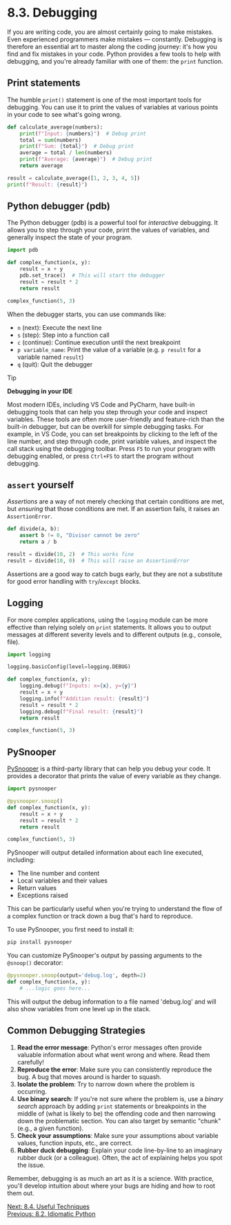 # 8.3. Debugging

If you are writing code, you are almost certainly going to make mistakes. Even experienced programmers make mistakes —
constantly. Debugging is therefore an essential art to master along the coding journey: it's how you find and fix
mistakes in your code. Python provides a few tools to help with debugging, and you're already familiar with one of them:
the `print` function.

## Print statements

The humble `print()` statement is one of the most important tools for debugging. You can use it to print the values of
variables at various points in your code to see what's going wrong.

```python
def calculate_average(numbers):
    print(f"Input: {numbers}")  # Debug print
    total = sum(numbers)
    print(f"Sum: {total}")  # Debug print
    average = total / len(numbers)
    print(f"Average: {average}")  # Debug print
    return average

result = calculate_average([1, 2, 3, 4, 5])
print(f"Result: {result}")
```

## Python debugger (pdb)

The Python debugger (pdb) is a powerful tool for _interactive_ debugging. It allows you to step through your code, print
the values of variables, and generally inspect the state of your program.

```python
import pdb

def complex_function(x, y):
    result = x + y
    pdb.set_trace()  # This will start the debugger
    result = result * 2
    return result

complex_function(5, 3)
```

When the debugger starts, you can use commands like:

- `n` (next): Execute the next line
- `s` (step): Step into a function call
- `c` (continue): Continue execution until the next breakpoint
- `p variable_name`: Print the value of a variable (e.g. `p result` for a variable named `result`)
- `q` (quit): Quit the debugger

> [!TIP]
>
> **Debugging in your IDE**
>
> Most modern IDEs, including VS Code and PyCharm, have built-in debugging tools that can help you step through your
> code and inspect variables. These tools are often more user-friendly and feature-rich than the built-in debugger, but
> can be overkill for simple debugging tasks. For example, in VS Code, you can set breakpoints by clicking to the left
> of the line number, and step through code, print variable values, and inspect the call stack using the debugging
> toolbar. Press `F5` to run your program with debugging enabled, or press `Ctrl+F5` to start the program without
> debugging.

## `assert` yourself

_Assertions_ are a way of not merely checking that certain conditions are met, but _ensuring_ that those conditions are
met. If an assertion fails, it raises an `AssertionError`.

```python
def divide(a, b):
    assert b != 0, "Divisor cannot be zero"
    return a / b

result = divide(10, 2)  # This works fine
result = divide(10, 0)  # This will raise an AssertionError
```

Assertions are a good way to catch bugs early, but they are not a substitute for good error handling
with `try`/`except` blocks.

## Logging

For more complex applications, using the `logging` module can be more effective than relying solely on `print`
statements. It allows you to output messages at different severity levels and to different outputs (e.g., console,
file).

```python
import logging

logging.basicConfig(level=logging.DEBUG)

def complex_function(x, y):
    logging.debug(f"Inputs: x={x}, y={y}")
    result = x + y
    logging.info(f"Addition result: {result}")
    result = result * 2
    logging.debug(f"Final result: {result}")
    return result

complex_function(5, 3)
```

## PySnooper

[PySnooper](https://github.com/cool-RR/PySnooper) is a third-party library that can help you debug your code. It
provides a decorator that prints the value of every variable as they change.

```python
import pysnooper

@pysnooper.snoop()
def complex_function(x, y):
    result = x + y
    result = result * 2
    return result

complex_function(5, 3)
```

PySnooper will output detailed information about each line executed, including:

- The line number and content
- Local variables and their values
- Return values
- Exceptions raised

This can be particularly useful when you're trying to understand the flow of a complex function or track down a bug
that's hard to reproduce.

To use PySnooper, you first need to install it:

```bash
pip install pysnooper
```

You can customize PySnooper's output by passing arguments to the `@snoop()` decorator:

```python
@pysnooper.snoop(output='debug.log', depth=2)
def complex_function(x, y):
    # ...logic goes here...
```

This will output the debug information to a file named 'debug.log' and will also show variables from one level up in the
stack.

## Common Debugging Strategies

1. **Read the error message**: Python's error messages often provide valuable information about what went wrong and
   where. Read them carefully!
2. **Reproduce the error**: Make sure you can consistently reproduce the bug. A bug that moves around is harder to
   squash.
3. **Isolate the problem**: Try to narrow down where the problem is occurring.
4. **Use binary search**: If you're not sure where the problem is, use a _binary search_ approach by adding `print`
   statements or breakpoints in the middle of (what is likely to be) the offending code and then narrowing down the
   problematic section. You can also target by semantic "chunk" (e.g., a given function).
5. **Check your assumptions**: Make sure your assumptions about variable values, function inputs, etc., are correct.
6. **Rubber duck debugging**: Explain your code line-by-line to an imaginary rubber duck (or a colleague). Often, the
   act of explaining helps you spot the issue.

Remember, debugging is as much an art as it is a science. With practice, you'll develop intuition about where your bugs are hiding and how to root them out.

[Next: 8.4. Useful Techniques](8.4.%20Useful%20Techniques.md)<br>
[Previous: 8.2. Idiomatic Python](8.2.%20Idiomatic%20Python.md)
